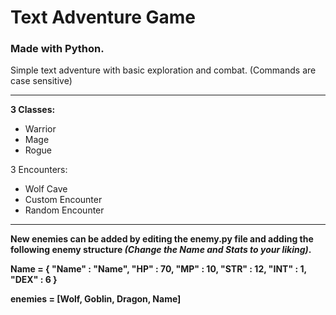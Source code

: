 # Text Adventure Game
### Made with Python.  

Simple text adventure with basic exploration and combat.
(Commands are case sensitive)

---

**3 Classes:**
* Warrior
* Mage
* Rogue

3 Encounters:
* Wolf Cave
* Custom Encounter
* Random Encounter
 
 ---
 
**New enemies can be added by editing the enemy.py file and adding the following enemy structure _(Change the Name and Stats to your liking)_.**

**Name = {
    "Name" : "Name",
    "HP" : 70,
    "MP" : 10,
    "STR" : 12,
    "INT" : 1,
    "DEX" : 6
}**

**enemies = [Wolf, Goblin, Dragon, Name]**

